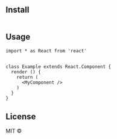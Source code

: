 


## Install

```bash
```

## Usage

```tsx
import * as React from 'react'


class Example extends React.Component {
  render () {
    return (
      <MyComponent />
    )
  }
}
```

## License

MIT © [](https://github.com/)
